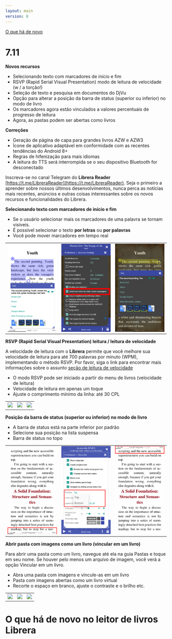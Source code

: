 ```yaml
---
layout: main
version: 8
---
```

[O que há de novo](/wiki/what-is-new/pt)

# 7.11

**Novos recursos**

* Selecionando texto com marcadores de início e fim
* RSVP (Rapid Serial Visual Presentation) modo de leitura de velocidade (w / a torção!)
* Seleção de texto e pesquisa em documentos do DjVu
* Opção para alterar a posição da barra de status (superior ou inferior) no modo de livro
* Os marcadores agora estão vinculados a valores percentuais de progresso de leitura
* Agora, as pastas podem ser abertas como livros

**Correções**

* Geração de página de capa para grandes livros AZW e AZW3
* Ícone de aplicativo adaptável em conformidade com as recentes tendências do Android 8+
* Regras de hifenização para mais idiomas
* A leitura do TTS será interrompida se o seu dispositivo Bluetooth for desconectado

Inscreva-se no canal Telegram do **Librera Reader** [https://t.me/LibreraReader](https://t.me/LibreraReader). Seja o primeiro a aprender sobre nossos últimos desenvolvimentos, nunca perca as notícias mais recentes, anúncios e outras coisas interessantes sobre os novos recursos e funcionalidades do Librera.

**Selecionando texto com marcadores de início e fim**

* Se o usuário selecionar mais os marcadores de uma palavra se tornam visíveis.
* É possível selecionar o texto **por letras** ou **por palavras**
* Você pode mover marcadores em tempo real

||||
|-|-|-|
|![](4.png)|![](5.png)|![](6.png)|


**RSVP (Rapid Serial Visual Presentation) leitura / leitura de velocidade**

A velocidade de leitura com o **Librera** permite que você melhore sua velocidade de leitura para até 700 palavras por minuto (WPM), implementando o método RSVP.
Por favor, siga o link para encontrar mais informações sobre o assunto [seção de leitura de velocidade](/wiki/manual/Rapid-Serial-Visual-Presentation/pt)


* O modo RSVP pode ser iniciado a partir do menu de livros (velocidade de leitura)
* Velocidade de leitura em apenas um toque
* Ajuste o comprimento mínimo da linha: até 30 CPL

||||
|-|-|-|
|![](/wiki/manual/Rapid-Serial-Visual-Presentation/1.png)|![](/wiki/manual/Rapid-Serial-Visual-Presentation/2.png)|![](/wiki/manual/Rapid-Serial-Visual-Presentation/3.png)|

**Posição da barra de status (superior ou inferior) no modo de livro**

* A barra de status está na parte inferior por padrão
* Selecione sua posição na lista suspensa
* Barra de status no topo

||||
|-|-|-|
|![](1.png)|![](2.png)|![](3.png)|


**Abrir pasta com imagens como um livro (vincular em um livro)**

Para abrir uma pasta como um livro, navegue até ela na guia Pastas e toque em seu nome. Se houver pelo menos um arquivo de imagem, você verá a opção Vincular em um livro.


* Abra uma pasta com imagens e vincule-as em um livro
* Pasta com imagens abertas como um livro virtual
* Recorte o espaço em branco, ajuste o contraste e o brilho etc.

||||
|-|-|-|
|![](/wiki/manual/Open-Folder-With-Images-As-A-Book/1.png)|![](/wiki/manual/Open-Folder-With-Images-As-A-Book/2.png)|![](/wiki/manual/Open-Folder-With-Images-As-A-Book/3.png)|


# O que há de novo no leitor de livros Librera





